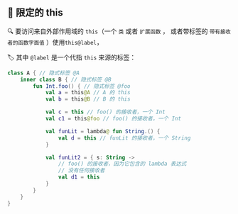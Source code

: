  
## 🌟 限定的 this

🔍 要访问来自外部作用域的 `this`（一个 `类` 或者 `扩展函数` ，
或者带标签的 `带有接收者的函数字面值` ）使用`this@label`，

🏷️ 其中 `@label` 是一个代指 `this` 来源的标签：

```kotlin
class A { // 隐式标签 @A
    inner class B { // 隐式标签 @B
        fun Int.foo() { // 隐式标签 @foo
            val a = this@A // A 的 this
            val b = this@B // B 的 this

            val c = this // foo() 的接收者，一个 Int
            val c1 = this@foo // foo() 的接收者，一个 Int

            val funLit = lambda@ fun String.() {
                val d = this // funLit 的接收者，一个 String
            }

            val funLit2 = { s: String ->
                // foo() 的接收者，因为它包含的 lambda 表达式
                // 没有任何接收者
                val d1 = this
            }
        }
    }
}
```
